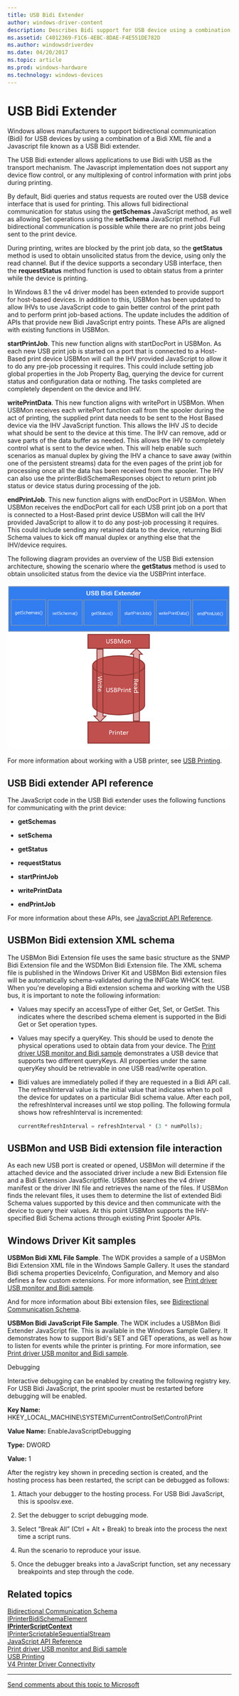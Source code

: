 ```yaml
---
title: USB Bidi Extender
author: windows-driver-content
description: Describes Bidi support for USB device using a combination of a Bidi XML file and a Javascript file known as a USB Bidi extender.
ms.assetid: C4012369-F1C6-4EBC-8DAE-F4E551DE782D
ms.author: windowsdriverdev
ms.date: 04/20/2017
ms.topic: article
ms.prod: windows-hardware
ms.technology: windows-devices
---
```


# USB Bidi Extender


Windows allows manufacturers to support bidirectional communication (Bidi) for USB devices by using a combination of a Bidi XML file and a Javascript file known as a USB Bidi extender.

The USB Bidi extender allows applications to use Bidi with USB as the transport mechanism. The Javascript implementation does not support any device flow control, or any multiplexing of control information with print jobs during printing.

By default, Bidi queries and status requests are routed over the USB device interface that is used for printing. This allows full bidirectional communication for status using the **getSchemas** JavaScript method, as well as allowing Set operations using the **setSchema** JavaScript method. Full bidirectional communication is possible while there are no print jobs being sent to the print device.

During printing, writes are blocked by the print job data, so the **getStatus** method is used to obtain unsolicited status from the device, using only the read channel. But if the device supports a secondary USB interface, then the **requestStatus** method function is used to obtain status from a printer while the device is printing.

In Windows 8.1 the v4 driver model has been extended to provide support for host-based devices. In addition to this, USBMon has been updated to allow IHVs to use JavaScript code to gain better control of the print path and to perform print job-based actions. The update includes the addition of APIs that provide new Bidi JavaScript entry points. These APIs are aligned with existing functions in USBMon.

**startPrintJob**. This new function aligns with startDocPort in USBMon. As each new USB print job is started on a port that is connected to a Host-Based print device USBMon will call the IHV provided JavaScript to allow it to do any pre-job processing it requires. This could include setting job global properties in the Job Property Bag, querying the device for current status and configuration data or nothing. The tasks completed are completely dependent on the device and IHV.

**writePrintData**. This new function aligns with writePort in USBMon. When USBMon receives each writePort function call from the spooler during the act of printing, the supplied print data needs to be sent to the Host Based device via the IHV JavaScript function. This allows the IHV JS to decide what should be sent to the device at this time. The IHV can remove, add or save parts of the data buffer as needed. This allows the IHV to completely control what is sent to the device when. This will help enable such scenarios as manual duplex by giving the IHV a chance to save away (within one of the persistent streams) data for the even pages of the print job for processing once all the data has been received from the spooler. The IHV can also use the printerBidiSchemaResponses object to return print job status or device status during processing of the job.

**endPrintJob**. This new function aligns with endDocPort in USBMon. When USBMon receives the endDocPort call for each USB print job on a port that is connected to a Host-Based print device USBMon will call the IHV provided JavaScript to allow it to do any post-job processing it requires. This could include sending any retained data to the device, returning Bidi Schema values to kick off manual duplex or anything else that the IHV/device requires.

The following diagram provides an overview of the USB Bidi extension architecture, showing the scenario where the **getStatus** method is used to obtain unsolicited status from the device via the USBPrint interface.

![usb bidi extender architecture with getstatus method](images/usbbidiext-arch.png)

For more information about working with a USB printer, see [USB Printing](usb-printing.md).

## USB Bidi extender API reference


The JavaScript code in the USB Bidi extender uses the following functions for communicating with the print device:

-   **getSchemas**

-   **setSchema**

-   **getStatus**

-   **requestStatus**

-   **startPrintJob**

-   **writePrintData**

-   **endPrintJob**

For more information about these APIs, see [JavaScript API Reference](javascript-api-reference-.md).

## USBMon Bidi extension XML schema


The USBMon Bidi Extension file uses the same basic structure as the SNMP Bidi Extension file and the WSDMon Bidi Extension file. The XML schema file is published in the Windows Driver Kit and USBMon Bidi extension files will be automatically schema-validated during the INFGate WHCK test. When you're developing a Bidi extension schema and working with the USB bus, it is important to note the following information:

-   Values may specify an accessType of either Get, Set, or GetSet. This indicates where the described schema element is supported in the Bidi Get or Set operation types.

-   Values may specify a queryKey. This should be used to denote the physical operations used to obtain data from your device. The [Print driver USB monitor and Bidi sample](http://go.microsoft.com/fwlink/p/?LinkId=617948) demonstrates a USB device that supports two different queryKeys. All properties under the same queryKey should be retrievable in one USB read/write operation.

-   Bidi values are immediately polled if they are requested in a Bidi API call. The refreshInterval value is the initial value that indicates when to poll the device for updates on a particular Bidi schema value. After each poll, the refreshInterval increases until we stop polling. The following formula shows how refreshInterval is incremented:

    ```JavaScript
    currentRefreshInterval = refreshInterval * (3 * numPolls);
    ```

## USBMon and USB Bidi extension file interaction


As each new USB port is created or opened, USBMon will determine if the attached device and the associated driver include a new Bidi Extension file and a Bidi Extension JavaScriptfile. USBMon searches the v4 driver manifest or the driver INI file and retrieves the name of the files. If USBMon finds the relevant files, it uses them to determine the list of extended Bidi Schema values supported by this device and then communicate with the device to query their values. At this point USBMon supports the IHV-specified Bidi Schema actions through existing Print Spooler APIs.

## Windows Driver Kit samples


**USBMon Bidi XML File Sample**. The WDK provides a sample of a USBMon Bidi Extension XML file in the Windows Sample Gallery. It uses the standard Bidi schema properties DeviceInfo, Configuration, and Memory and also defines a few custom extensions. For more information, see [Print driver USB monitor and Bidi sample](http://go.microsoft.com/fwlink/p/?LinkId=617948).

And for more information about Bibi extension files, see [Bidirectional Communication Schema](http://msdn.microsoft.com/library/windows/hardware/ff545169.aspx).

**USBMon Bidi JavaScript File Sample**. The WDK includes a USBMon Bidi Extender JavaScript file. This is available in the Windows Sample Gallery. It demonstrates how to support Bidi's SET and GET operations, as well as how to listen for events while the printer is printing. For more information, see [Print driver USB monitor and Bidi sample](http://go.microsoft.com/fwlink/p/?LinkId=617948).

Debugging

Interactive debugging can be enabled by creating the following registry key. For USB Bidi JavaScript, the print spooler must be restarted before debugging will be enabled.

**Key Name:** HKEY\_LOCAL\_MACHINE\\SYSTEM\\CurrentControlSet\\Control\\Print

**Value Name:** EnableJavaScriptDebugging

**Type:** DWORD

**Value:** 1

After the registry key shown in preceding section is created, and the hosting process has been restarted, the script can be debugged as follows:

1. Attach your debugger to the hosting process. For USB Bidi JavaScript, this is spoolsv.exe.

2. Set the debugger to script debugging mode.

3. Select “Break All” (Ctrl + Alt + Break) to break into the process the next time a script runs.

4. Run the scenario to reproduce your issue.

5. Once the debugger breaks into a JavaScript function, set any necessary breakpoints and step through the code.

## Related topics
[Bidirectional Communication Schema](http://msdn.microsoft.com/library/windows/hardware/ff545169.aspx)  
[IPrinterBidiSchemaElement](https://msdn.microsoft.com/library/windows/hardware/hh406590)  
[**IPrinterScriptContext**](https://msdn.microsoft.com/library/windows/hardware/hh768279)  
[IPrinterScriptableSequentialStream](https://msdn.microsoft.com/library/windows/hardware/hh439697)  
[JavaScript API Reference](javascript-api-reference-.md)  
[Print driver USB monitor and Bidi sample](http://go.microsoft.com/fwlink/p/?LinkId=617948)  
[USB Printing](usb-printing.md)  
[V4 Printer Driver Connectivity](v4-printer-driver-connectivity.md)  

--------------------
[Send comments about this topic to Microsoft](mailto:wsddocfb@microsoft.com?subject=Documentation%20feedback%20%5Bprint\print%5D:%20USB%20Bidi%20Extender%20%20RELEASE:%20%289/1/2016%29&body=%0A%0APRIVACY%20STATEMENT%0A%0AWe%20use%20your%20feedback%20to%20improve%20the%20documentation.%20We%20don't%20use%20your%20email%20address%20for%20any%20other%20purpose,%20and%20we'll%20remove%20your%20email%20address%20from%20our%20system%20after%20the%20issue%20that%20you're%20reporting%20is%20fixed.%20While%20we're%20working%20to%20fix%20this%20issue,%20we%20might%20send%20you%20an%20email%20message%20to%20ask%20for%20more%20info.%20Later,%20we%20might%20also%20send%20you%20an%20email%20message%20to%20let%20you%20know%20that%20we've%20addressed%20your%20feedback.%0A%0AFor%20more%20info%20about%20Microsoft's%20privacy%20policy,%20see%20http://privacy.microsoft.com/default.aspx. "Send comments about this topic to Microsoft")


